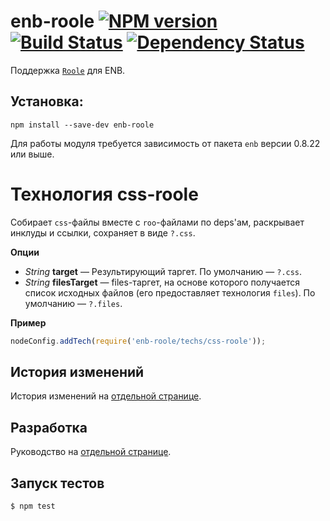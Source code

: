 enb-roole [![NPM version](https://badge.fury.io/js/enb-roole.png)](http://badge.fury.io/js/enb-roole) [![Build Status](https://travis-ci.org/enb-make/enb-roole.png?branch=master)](https://travis-ci.org/enb-make/enb-roole) [![Dependency Status](https://gemnasium.com/enb-make/enb-roole.png)](https://gemnasium.com/enb-make/enb-roole)
=========

Поддержка [`Roole`](https://github.com/curvedmark/roole) для ENB.

Установка:
----------

```
npm install --save-dev enb-roole
```

Для работы модуля требуется зависимость от пакета `enb` версии 0.8.22 или выше.

Технология css-roole
====================

Собирает `css`-файлы вместе с `roo`-файлами по deps'ам, раскрывает инклуды и ссылки, сохраняет в виде `?.css`.

**Опции**

* *String* **target** — Результирующий таргет. По умолчанию — `?.css`.
* *String* **filesTarget** — files-таргет, на основе которого получается список исходных файлов (его предоставляет технология `files`). По умолчанию — `?.files`.

**Пример**

```javascript
nodeConfig.addTech(require('enb-roole/techs/css-roole'));
```

История изменений
-----------------

История изменений на [отдельной странице](/CHANGELOG.md).

Разработка
----------
Руководство на [отдельной странице](/CONTRIBUTION.md).

Запуск тестов
-------------
```
$ npm test
```

